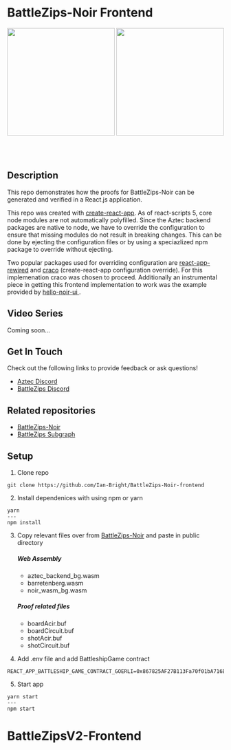 # BattleZips-Noir Frontend

<p align="center">
  <img width="250" height="250" src="aztec_logo.png">
  <img width="250" height="250" src="battlezips.png">
</p>
<br/>
<br/>

## Description

This repo demonstrates how the proofs for BattleZips-Noir can be generated and verified in a React.js application.

This repo was created with [create-react-app](https://create-react-app.dev/). As of react-scripts 5, core node modules are not automatically polyfilled. Since the Aztec backend packages are native to node, we have to override the configuration to ensure that missing modules do not result in breaking changes. This can be done by ejecting the configuration files or by using a speciazlized npm package to override without ejecting.

Two popular packages used for overriding configuration are [react-app-rewired](https://github.com/timarney/react-app-rewired) and [craco]("https://github.com/dilanx/craco") (create-react-app configuration override). For this implemenation craco was chosen to proceed. Additionally an instrumental piece in getting this frontend implementation to work was the example provided by [hello-noir-ui
](https://github.com/socathie/hello-noir-ui).

## Video Series

Coming soon...

## Get In Touch

Check out the following links to provide feedback or ask questions!

- [Aztec Discord](https://discord.com/channels/563037431604183070/)
- [BattleZips Discord](https://discord.gg/2dkzdDwq)

## Related repositories

- [BattleZips-Noir](https://github.com/BattleZips/BattleZips-Noir)
- [BattleZips Subgraph](https://github.com/BattleZips/battlezip-subgraph)

## Setup

1. Clone repo
   <br/>

```
git clone https://github.com/Ian-Bright/BattleZips-Noir-frontend
```

2. Install dependenices with using npm or yarn

```
yarn
---
npm install
```

3. Copy relevant files over from [BattleZips-Noir](https://github.com/BattleZips/BattleZips-Noir) and paste in public directory

   ##### Web Assembly

   - aztec_backend_bg.wasm
   - barretenberg.wasm
   - noir_wasm_bg.wasm

   ##### Proof related files

   - boardAcir.buf
   - boardCircuit.buf
   - shotAcir.buf
   - shotCircuit.buf

4. Add .env file and add BattleshipGame contract

```
REACT_APP_BATTLESHIP_GAME_CONTRACT_GOERLI=0x867825AF27B113Fa70f01bA716B8E7AB0ac2e9b1
```

5. Start app

```
yarn start
---
npm start
```
# BattleZipsV2-Frontend
